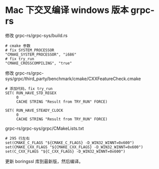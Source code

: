 # Mac 下交叉编译 windows 版本 grpc-rs

修改 grpc-rs/grpc-sys/build.rs

```
# cmake 参数
# fix SYSTEM_PROCESSOR
"CMAKE_SYSTEM_PROCESSOR", "i686"
# fix try_run
"CMAKE_CROSSCOMPILING", "true"
```

修改 grpc-rs/grpc-sys/grpc/third_party/benchmark/cmake/CXXFeatureCheck.cmake

```
# 添加代码，fix try_run
SET( RUN_HAVE_STD_REGEX
     0
     CACHE STRING "Result from TRY_RUN" FORCE)

SET( RUN_HAVE_STEADY_CLOCK
     0
     CACHE STRING "Result from TRY_RUN" FORCE)
```

grpc-rs/grpc-sys/grpc/CMakeLists.txt
```
# 295 行左右
set(CMAKE_C_FLAGS "${CMAKE_C_FLAGS} -D_WIN32_WINNT=0x600")
set(CMAKE_CXX_FLAGS "${CMAKE_CXX_FLAGS} -D_WIN32_WINNT=0x600")
set(C_CXX_FLAGS "${C_CXX_FLAGS} -D_WIN32_WINNT=0x600")
```

更新 boringssl 库到最新版，然后编译。

